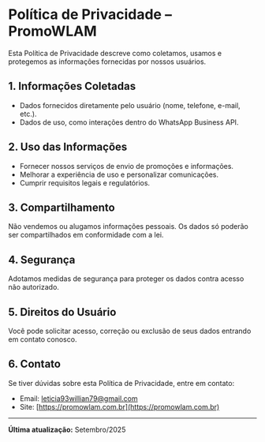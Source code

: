 # Política de Privacidade – PromoWLAM

Esta Política de Privacidade descreve como coletamos, usamos e protegemos as informações fornecidas por nossos usuários.

## 1. Informações Coletadas
- Dados fornecidos diretamente pelo usuário (nome, telefone, e-mail, etc.).
- Dados de uso, como interações dentro do WhatsApp Business API.

## 2. Uso das Informações
- Fornecer nossos serviços de envio de promoções e informações.
- Melhorar a experiência de uso e personalizar comunicações.
- Cumprir requisitos legais e regulatórios.

## 3. Compartilhamento
Não vendemos ou alugamos informações pessoais. Os dados só poderão ser compartilhados em conformidade com a lei.

## 4. Segurança
Adotamos medidas de segurança para proteger os dados contra acesso não autorizado.

## 5. Direitos do Usuário
Você pode solicitar acesso, correção ou exclusão de seus dados entrando em contato conosco.

## 6. Contato
Se tiver dúvidas sobre esta Política de Privacidade, entre em contato:
- Email: leticia93willian79@gmail.com
- Site: [https://promowlam.com.br](https://promowlam.com.br)

---

**Última atualização:** Setembro/2025
